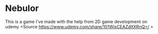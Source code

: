 # Nebulor
This is a game I've made with the help from 2D game development on udemy
<Source https://www.udemy.com/share/101WjsCEAZdltXRnQ=/ >
